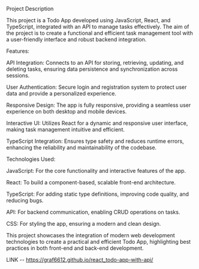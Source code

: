 Project Description

This project is a Todo App developed using JavaScript, React, and TypeScript, integrated with an API to manage tasks effectively. The aim of the project is to create a functional and efficient task management tool with a user-friendly interface and robust backend integration.

Features:

API Integration: Connects to an API for storing, retrieving, updating, and deleting tasks, ensuring data persistence and synchronization across sessions.

User Authentication: Secure login and registration system to protect user data and provide a personalized experience.

Responsive Design: The app is fully responsive, providing a seamless user experience on both desktop and mobile devices.

Interactive UI: Utilizes React for a dynamic and responsive user interface, making task management intuitive and efficient.

TypeScript Integration: Ensures type safety and reduces runtime errors, enhancing the reliability and maintainability of the codebase.

Technologies Used:

JavaScript: For the core functionality and interactive features of the app.

React: To build a component-based, scalable front-end architecture.

TypeScript: For adding static type definitions, improving code quality, and reducing bugs.

API: For backend communication, enabling CRUD operations on tasks.

CSS: For styling the app, ensuring a modern and clean design.

This project showcases the integration of modern web development technologies to create a practical and efficient Todo App, highlighting best practices in both front-end and back-end development.


LINK -- https://graf6612.github.io/react_todo-app-with-api/
